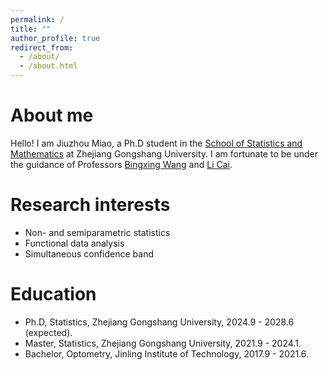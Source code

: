```yaml
---
permalink: /
title: ""
author_profile: true
redirect_from: 
  - /about/
  - /about.html
---
```


About me
======

Hello! I am Jiuzhou Miao, a Ph.D student in the [School of Statistics and Mathematics](http://tjjy.zjgsu.edu.cn/) at Zhejiang Gongshang University. I am fortunate to be under the guidance of Professors [Bingxing Wang](http://tjjy.zjgsu.edu.cn/show.asp?newid=1397) and [Li Cai](http://tjjy.zjgsu.edu.cn/Show.asp?newid=7692).

Research interests
======
-  Non- and semiparametric statistics
- Functional data analysis
- Simultaneous confidence band

Education
======
- Ph.D, Statistics, Zhejiang Gongshang University, 2024.9 - 2028.6 (expected).
- Master, Statistics, Zhejiang Gongshang University, 2021.9 - 2024.1.
- Bachelor, Optometry, Jinling Institute of Technology, 2017.9 - 2021.6.



